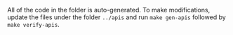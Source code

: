 All of the code in the folder is auto-generated.  To make modifications, update the files under the folder `../apis` and run `make gen-apis` followed by `make verify-apis`.